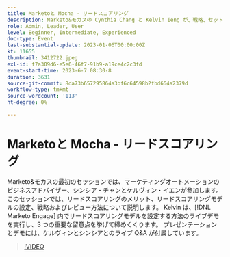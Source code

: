 ```yaml
---
title: Marketoと Mocha - リードスコアリング
description: Marketo&モカスの Cynthia Chang と Kelvin Ieng が、戦略、セットアップ、Marketo Engageでのライブデモ、主要な留意点、ライブ Q&A を通じてリードスコアリングのメリットを説明します。
role: Admin, Leader, User
level: Beginner, Intermediate, Experienced
doc-type: Event
last-substantial-update: 2023-01-06T00:00:00Z
kt: 11655
thumbnail: 3412722.jpeg
exl-id: f7a309d6-e5e6-46f7-91b9-a19ce4c2c3fd
event-start-time: 2023-6-7 08:30-8
duration: 3631
source-git-commit: 8da73b657295864a3bf6c64598b2fbd664a2379d
workflow-type: tm+mt
source-wordcount: '113'
ht-degree: 0%

---
```


# Marketoと Mocha - リードスコアリング

Marketo&amp;モカスの最初のセッションでは、マーケティングオートメーションのビジネスアドバイザー、シンシア・チャンとケルヴィン・イエンが参加します。 このセッションでは、リードスコアリングのメリット、リードスコアリングモデルの設定、戦略およびレビュー方法について説明します。 Kelvin は、[!DNL Marketo Engage] 内でリードスコアリングモデルを設定する方法のライブデモを実行し、3 つの重要な留意点を挙げて締めくくります。 プレゼンテーションとデモには、ケルヴィンとシンシアとのライブ Q&amp;A が付属しています。

>[!VIDEO](https://video.tv.adobe.com/v/3412722/?quality=12&learn=on)

